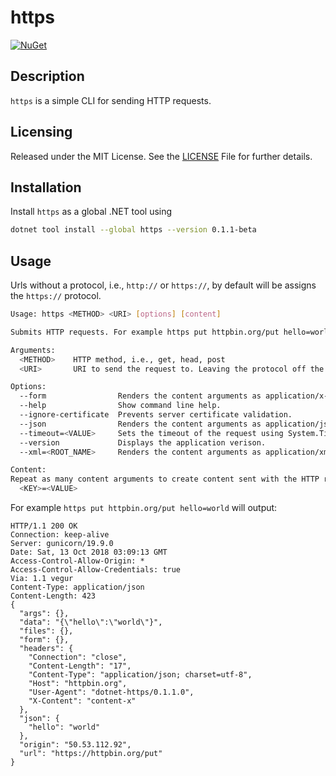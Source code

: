 # https
[![NuGet](https://img.shields.io/nuget/v/https.svg)](https://www.nuget.org/packages/https/)

## Description
`https` is a simple CLI for sending HTTP requests.

## Licensing
Released under the MIT License. See the [LICENSE][] File for further details.

[license]: LICENSE.md

## Installation
Install `https` as a global .NET tool using
```bash
dotnet tool install --global https --version 0.1.1-beta
```

## Usage
Urls without a protocol, i.e., `http://` or `https://`, by default will be assigns the `https://` protocol.

```bash
Usage: https <METHOD> <URI> [options] [content]

Submits HTTP requests. For example https put httpbin.org/put hello=world

Arguments:
  <METHOD>    HTTP method, i.e., get, head, post
  <URI>       URI to send the request to. Leaving the protocol off the URI defaults to https://

Options:
  --form                Renders the content arguments as application/x-www-form-urlencoded
  --help                Show command line help.
  --ignore-certificate  Prevents server certificate validation.
  --json                Renders the content arguments as application/json.
  --timeout=<VALUE>     Sets the timeout of the request using System.TimeSpan.TryParse (https://docs.microsoft.com/en-us/dotnet/api/system.timespan.parse)
  --version             Displays the application verison.
  --xml=<ROOT_NAME>     Renders the content arguments as application/xml using the optional xml root name.

Content:
Repeat as many content arguments to create content sent with the HTTP request. Alternatively pipe raw content send as the HTTP request content.
  <KEY>=<VALUE>
```

For example `https put httpbin.org/put hello=world` will output:
```
HTTP/1.1 200 OK
Connection: keep-alive
Server: gunicorn/19.9.0
Date: Sat, 13 Oct 2018 03:09:13 GMT
Access-Control-Allow-Origin: *
Access-Control-Allow-Credentials: true
Via: 1.1 vegur
Content-Type: application/json
Content-Length: 423
{
  "args": {},
  "data": "{\"hello\":\"world\"}",
  "files": {},
  "form": {},
  "headers": {
    "Connection": "close",
    "Content-Length": "17",
    "Content-Type": "application/json; charset=utf-8",
    "Host": "httpbin.org",
    "User-Agent": "dotnet-https/0.1.1.0",
    "X-Content": "content-x"
  },
  "json": {
    "hello": "world"
  },
  "origin": "50.53.112.92",
  "url": "https://httpbin.org/put"
}
```
